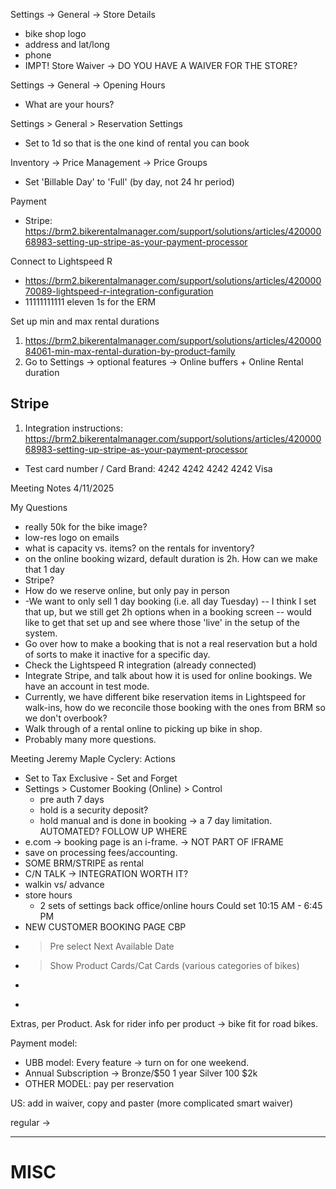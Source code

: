 Settings -> General -> Store Details 
  - bike shop logo
  - address and lat/long
  - phone
  - IMPT! Store Waiver -> DO YOU HAVE A WAIVER FOR THE STORE?

Settings -> General -> Opening Hours
  - What are your hours?

Settings > General > Reservation Settings 
  - Set to 1d so that is the one kind of rental you can book

Inventory -> Price Management -> Price Groups 
  - Set 'Billable Day' to 'Full' (by day, not 24 hr period)

Payment
  - Stripe: https://brm2.bikerentalmanager.com/support/solutions/articles/42000068983-setting-up-stripe-as-your-payment-processor
  
Connect to Lightspeed R
  - https://brm2.bikerentalmanager.com/support/solutions/articles/42000070089-lightspeed-r-integration-configuration
  - 11111111111 eleven 1s for the ERM

Set up min and max rental durations
  1. https://brm2.bikerentalmanager.com/support/solutions/articles/42000084061-min-max-rental-duration-by-product-family
  2. Go to Settings -> optional features -> Online buffers + Online Rental duration

## Stripe

1. Integration instructions: https://brm2.bikerentalmanager.com/support/solutions/articles/42000068983-setting-up-stripe-as-your-payment-processor
  - Test card number / Card Brand: 4242 4242 4242 4242	Visa


Meeting Notes 4/11/2025

My Questions
- really 50k for the bike image?
- low-res logo on emails
- what is capacity vs. items? on the rentals for inventory?
- on the online booking wizard, default duration is 2h. How can we make that 1 day
- Stripe?
- How do we reserve online, but only pay in person
- -We want to only sell 1 day booking (i.e. all day Tuesday) -- I think I set that up, but we still get 2h options when in a booking screen -- would like to get that set up and see where those 'live' in the setup of the system.
- Go over how to make a booking that is not a real reservation but a hold of sorts to make it inactive for a specific day.
- Check the Lightspeed R integration (already connected)
- Integrate Stripe, and talk about how it is used for online bookings. We have an account in test mode.
- Currently, we have different bike reservation items in Lightspeed for walk-ins, how do we reconcile those booking with the ones from BRM so we don't overbook?
- Walk through of a rental online to picking up bike in shop.
- Probably many more questions.

Meeting Jeremy Maple Cyclery:
Actions
- Set to Tax Exclusive - Set and Forget
- Settings > Customer Booking (Online) > Control 
  - pre auth 7 days
  - hold is  a security deposit? 
  - hold manual and is done in booking ->  a 7 day limitation. AUTOMATED? FOLLOW UP WHERE
- e.com -> booking page is an i-frame. -> NOT PART OF IFRAME
- save on processing fees/accounting. 
- SOME BRM/STRIPE as rental
- C/N TALK -> INTEGRATION WORTH IT?
-  walkin vs/ advance 
-  store hours
   -  2 sets of settings back office/online hours Could set 10:15 AM - 6:45 PM
-  NEW CUSTOMER BOOKING PAGE CBP
-  > Pre select Next Available Date
-  > Show Product Cards/Cat Cards (various categories of bikes)
-  > 
-  
Extras, per Product.
Ask for rider info per product -> bike fit for road bikes. 

Payment model:
- UBB model: Every feature -> turn on for one weekend. 
- Annual Subscription -> Bronze/$50 1 year Silver 100 $2k
- OTHER MODEL: pay per reservation

US: add in waiver, copy and paster (more complicated smart waiver)

regular ->




---
# MISC
